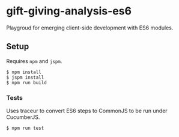 gift-giving-analysis-es6
===

Playgroud for emerging client-side development with ES6 modules.

Setup
---

Requires `npm` and `jspm`.

```
$ npm install
$ jspm install
$ npm run build
```

### Tests

Uses traceur to convert ES6 steps to CommonJS to be run under CucumberJS.

```
$ npm run test
```